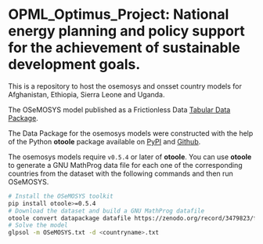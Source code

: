# OPML_Optimus_Project: National energy planning and policy support for the achievement of sustainable development goals.
This is a repository to host the osemosys and onsset country models for Afghanistan, Ethiopia, Sierra Leone and Uganda.

The OSeMOSYS model published as a Frictionless Data [Tabular Data Package](https://frictionlessdata.io/specs/tabular-data-package/).

The Data Package for the osemosys models were constructed with the help of the Python **otoole** package available on [PyPI](https://pypi.org/project/otoole/) and [Github](https://github.com/OSeMOSYS/otoole).

The osemosys models require `v0.5.4` or later of **otoole**.
You can use **otoole** to generate a GNU MathProg data file for each one of the corresponding countries from the dataset with the following commands and then run OSeMOSYS.

```bash
# Install the OSeMOSYS toolkit
pip install otoole>=0.5.4
# Download the dataset and build a GNU MathProg datafile
otoole convert datapackage datafile https://zenodo.org/record/3479823/files/OSeMOSYS/<countryname>.zip ./<countryname>.txt
# Solve the model
glpsol -m OSeMOSYS.txt -d <countryname>.txt
